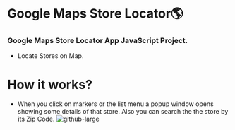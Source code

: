 # Google Maps Store Locator🌎

### Google Maps Store Locator App JavaScript Project.
  - Locate Stores on Map.

# How it works?

- When you click on markers or the list menu a popup window opens showing some details of that store. Also you can search the the store by its Zip Code.
![github-large](https://user-images.githubusercontent.com/61178058/80308677-b0b4f380-87e9-11ea-96bc-529de2bec99e.gif)
